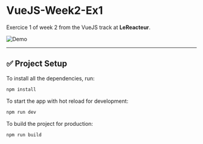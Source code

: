 # VueJS-Week2-Ex1

Exercice 1 of week 2 from the VueJS track at **LeReacteur**.

![Demo](https://i.imgur.com/nEnofSO.gif)

---

## ✅ Project Setup

To install all the dependencies, run:

```bash
npm install
```

To start the app with hot reload for development:

```bash
npm run dev
```

To build the project for production:

```bash
npm run build
```
